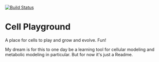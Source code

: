 [![Build Status](https://travis-ci.org/briehl/cell-playground.svg?branch=master)](https://travis-ci.org/briehl/cell-playground)

Cell Playground
===============
A place for cells to play and grow and evolve. Fun!

My dream is for this to one day be a learning tool for cellular modeling and metabolic modeling in particular. But for now it's just a Readme.

